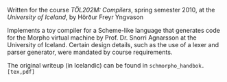Written for the course *TÖL202M: Compilers*, spring semester 2010, at the *University of Iceland*, by Hörður Freyr Yngvason

Implements a toy compiler for a Scheme-like language that generates code for the Morpho virtual machine by Prof. Dr. Snorri Agnarsson at the University of Iceland. Certain design details, such as the use of a lexer and parser generator, were mandated by course requirements.

The original writeup (in Icelandic) can be found in `schmorpho_handbok.[tex,pdf]`